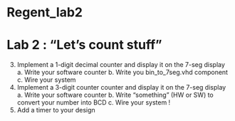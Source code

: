 # Regent_lab2
# Lab 2 : “Let’s count stuff”



3. Implement a 1-digit decimal counter and display it on the 7-seg display
a. Write your software counter
b. Write you bin_to_7seg.vhd component
c. Wire your system
4. Implement a 3-digit counter counter and display
it on the 7-seg display
a. Write your software counter
b. Write “something” (HW or SW) to convert
your number into BCD
c. Wire your system !
5. Add a timer to your design 
